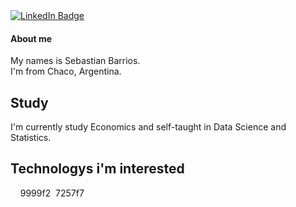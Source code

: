 <div id="badges">
  <a href="https://www.linkedin.com/in/dsebastianb/">
    <img src="https://img.shields.io/badge/LinkedIn-blue?style=for-the-badge&logo=linkedin&logoColor=white" alt="LinkedIn Badge"/>
  </a>
</div>

<img src="https://komarev.com/ghpvc/?username=dbsebastian&style=flat-square&color=blue" alt=""/>

#### About me

My names is Sebastian Barrios.  
I'm from Chaco, Argentina.

## Study

I'm currently study Economics
and self-taught in Data Science and Statistics.

## Technologys i'm interested

<img src="https://img.shields.io/badge/Python-14354C?style=for-the-badge&logo=python&logoColor=white" alt=""/>  

<img src="https://img.shields.io/badge/Pandas-2C2D72?style=for-the-badge&logo=pandas&logoColor=white"  alt=""/>  
  
<img src="https://img.shields.io/badge/Matplotlib-%23ffffff.svg?style=for-the-badge&logo=Matplotlib&logoColor=black"  alt=""/>  
  
<img src="https://img.shields.io/badge/Matplotlib-%9999f2.svg?style=for-the-badge&logo=Matplotlib&logoColor=black"  alt=""/>  
9999f2  

<img src="https://img.shields.io/badge/Matplotlib-%7257f7.svg?style=for-the-badge&logo=Matplotlib&logoColor=black"  alt=""/>  
7257f7

<img src="https://img.shields.io/badge/PostgreSQL-316192?style=for-the-badge&logo=postgresql&logoColor=white" alt=""/>
